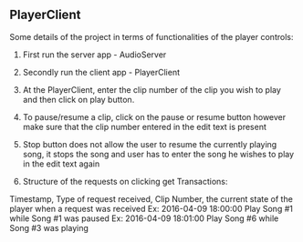 ## PlayerClient
Some details of the project in terms of functionalities of the player controls:

1. First run the server app - AudioServer

2. Secondly run the client app - PlayerClient

3. At the PlayerClient, enter the clip number of the clip you wish to play and 
   then click on play button.

4. To  pause/resume a clip, click on the pause or resume button however make sure that the clip number entered 
   in the edit text is present

5. Stop button does not allow the user to resume the currently playing song, it stops the song and user has to enter 
the song he wishes to play in the edit text again

6. Structure of the requests on clicking get Transactions:

Timestamp, Type of request received, Clip Number, the current state of the player when a request was received
Ex: 2016-04-09 18:00:00 Play Song #1 while Song #1 was paused
Ex: 2016-04-09 18:01:00 Play Song #6 while Song #3 was playing
